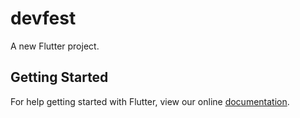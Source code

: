 # devfest

A new Flutter project.

## Getting Started

For help getting started with Flutter, view our online
[documentation](https://flutter.io/).
